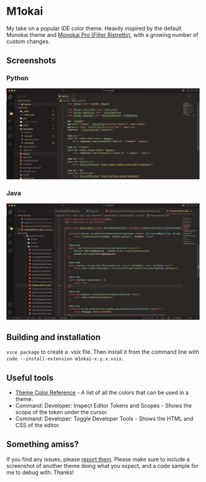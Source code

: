 # M1okai

My take on a popular IDE color theme. Heavily inspired by the default Monokai theme and [Monokai Pro (Filter Ristretto)](https://marketplace.visualstudio.com/items?itemName=monokai.theme-monokai-pro-vscode), with a growing number of custom changes.

## Screenshots

### Python

![Python](screenshot-1.png)

### Java

![Java](screenshot-2.png)

## Building and installation

`vsce package` to create a .vsix file. Then install it from the command line with `code --install-extension m1okai-x.y.x.vsix`.

## Useful tools

- [Theme Color Reference](https://code.visualstudio.com/api/references/theme-color) - A list of all the colors that can be used in a theme.
- Command: Developer: Inspect Editor Tokens and Scopes - Shows the scope of the token under the cursor.
- Command: Developer: Toggle Developer Tools - Shows the HTML and CSS of the editor.

## Something amiss?

If you find any issues, please [report them](https://github.com/martinmeneval/m1okai/issues). Please make sure to include a screenshot of another theme doing what you expect, and a code sample for me to debug with. Thanks!
